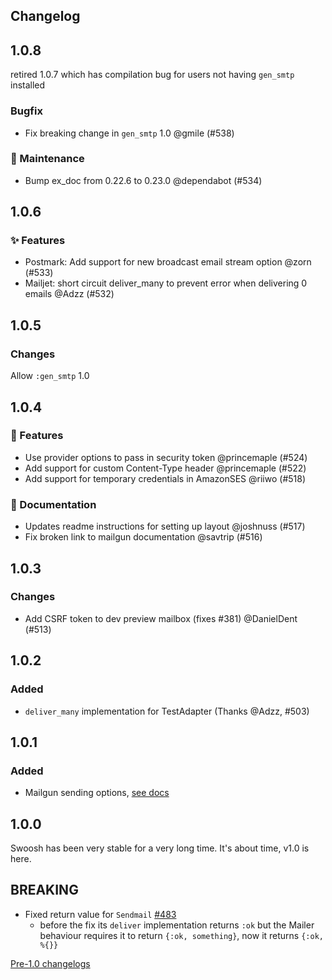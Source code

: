 ## Changelog

## 1.0.8

retired 1.0.7 which has compilation bug for users not having `gen_smtp` installed

### Bugfix

- Fix breaking change in `gen_smtp` 1.0 @gmile (#538)

### 🧰 Maintenance

- Bump ex_doc from 0.22.6 to 0.23.0 @dependabot (#534)

## 1.0.6

### ✨ Features

- Postmark: Add support for new broadcast email stream option @zorn (#533)
- Mailjet: short circuit deliver_many to prevent error when delivering 0 emails @Adzz (#532)

## 1.0.5

### Changes

Allow `:gen_smtp` 1.0

## 1.0.4

### 🚀 Features

- Use provider options to pass in security token @princemaple (#524)
- Add support for custom Content-Type header @princemaple (#522)
- Add support for temporary credentials in AmazonSES @riiwo (#518)

### 📝 Documentation

- Updates readme instructions for setting up layout @joshnuss (#517)
- Fix broken link to mailgun documentation @savtrip (#516)

## 1.0.3

### Changes

- Add CSRF token to dev preview mailbox (fixes #381) @DanielDent (#513)

## 1.0.2

### Added

- `deliver_many` implementation for TestAdapter (Thanks @Adzz, #503)

## 1.0.1

### Added

- Mailgun sending options, [see docs](https://hexdocs.pm/swoosh/Swoosh.Adapters.Mailgun.html)

## 1.0.0

Swoosh has been very stable for a very long time. It's about time, v1.0 is here.

## BREAKING

- Fixed return value for `Sendmail` [#483](https://github.com/swoosh/swoosh/pull/483)
  - before the fix its `deliver` implementation returns `:ok` but the Mailer behaviour requires it to return `{:ok, something}`, now it returns `{:ok, %{}}`

[Pre-1.0 changelogs](https://github.com/swoosh/swoosh/blob/pre-1.0/README.md)
